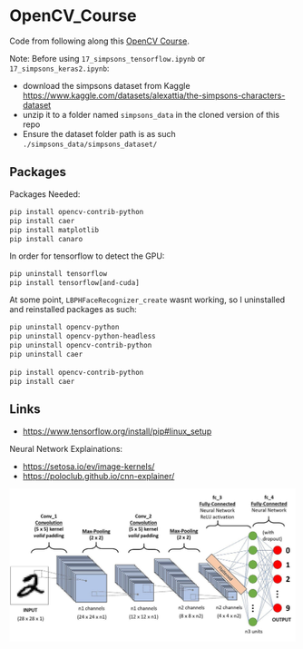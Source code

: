 # OpenCV_Course
Code from following along this [OpenCV Course](https://www.youtube.com/watch?v=oXlwWbU8l2o).

Note: Before using `17_simpsons_tensorflow.ipynb` or `17_simpsons_keras2.ipynb`:
- download the simpsons dataset from Kaggle https://www.kaggle.com/datasets/alexattia/the-simpsons-characters-dataset
- unzip it to a folder named `simpsons_data` in the cloned version of this repo
- Ensure the dataset folder path is as such `./simpsons_data/simpsons_dataset/`

## Packages

Packages Needed:
```
pip install opencv-contrib-python
pip install caer
pip install matplotlib
pip install canaro
```

In order for tensorflow to detect the GPU:
```
pip uninstall tensorflow
pip install tensorflow[and-cuda]
```

At some point, `LBPHFaceRecognizer_create` wasnt working, so I uninstalled and reinstalled packages as such:
```
pip uninstall opencv-python
pip uninstall opencv-python-headless
pip uninstall opencv-contrib-python
pip uninstall caer

pip install opencv-contrib-python
pip install caer
```

## Links
- https://www.tensorflow.org/install/pip#linux_setup

Neural Network Explainations:
- https://setosa.io/ev/image-kernels/
- https://poloclub.github.io/cnn-explainer/

![Convulution Explaination Image](convulution_explaination.png)